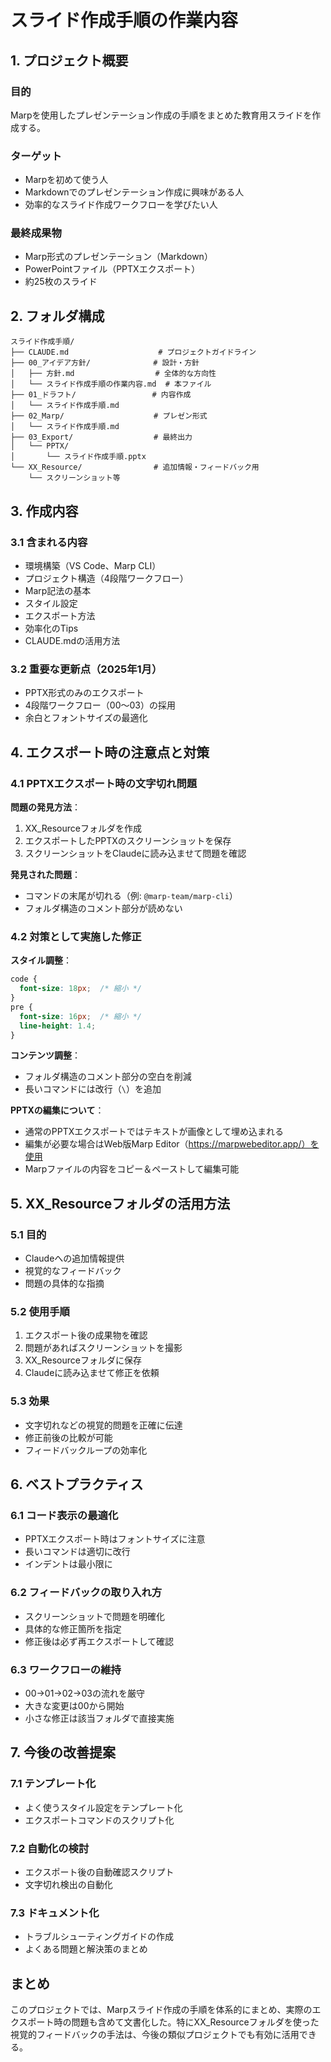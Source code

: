 # スライド作成手順の作業内容

## 1. プロジェクト概要

### 目的
Marpを使用したプレゼンテーション作成の手順をまとめた教育用スライドを作成する。

### ターゲット
- Marpを初めて使う人
- Markdownでのプレゼンテーション作成に興味がある人
- 効率的なスライド作成ワークフローを学びたい人

### 最終成果物
- Marp形式のプレゼンテーション（Markdown）
- PowerPointファイル（PPTXエクスポート）
- 約25枚のスライド

## 2. フォルダ構成

```
スライド作成手順/
├── CLAUDE.md                    # プロジェクトガイドライン
├── 00_アイデア方針/              # 設計・方針
│   ├── 方針.md                  # 全体的な方向性
│   └── スライド作成手順の作業内容.md  # 本ファイル
├── 01_ドラフト/                 # 内容作成
│   └── スライド作成手順.md
├── 02_Marp/                    # プレゼン形式
│   └── スライド作成手順.md
├── 03_Export/                  # 最終出力
│   └── PPTX/
│       └── スライド作成手順.pptx
└── XX_Resource/                # 追加情報・フィードバック用
    └── スクリーンショット等
```

## 3. 作成内容

### 3.1 含まれる内容
- 環境構築（VS Code、Marp CLI）
- プロジェクト構造（4段階ワークフロー）
- Marp記法の基本
- スタイル設定
- エクスポート方法
- 効率化のTips
- CLAUDE.mdの活用方法

### 3.2 重要な更新点（2025年1月）
- PPTX形式のみのエクスポート
- 4段階ワークフロー（00〜03）の採用
- 余白とフォントサイズの最適化

## 4. エクスポート時の注意点と対策

### 4.1 PPTXエクスポート時の文字切れ問題

**問題の発見方法**：
1. XX_Resourceフォルダを作成
2. エクスポートしたPPTXのスクリーンショットを保存
3. スクリーンショットをClaudeに読み込ませて問題を確認

**発見された問題**：
- コマンドの末尾が切れる（例: `@marp-team/marp-cli`）
- フォルダ構造のコメント部分が読めない

### 4.2 対策として実施した修正

**スタイル調整**：
```css
code {
  font-size: 18px;  /* 縮小 */
}
pre {
  font-size: 16px;  /* 縮小 */
  line-height: 1.4;
}
```

**コンテンツ調整**：
- フォルダ構造のコメント部分の空白を削減
- 長いコマンドには改行（`\`）を追加

**PPTXの編集について**：
- 通常のPPTXエクスポートではテキストが画像として埋め込まれる
- 編集が必要な場合はWeb版Marp Editor（https://marpwebeditor.app/）を使用
- Marpファイルの内容をコピー＆ペーストして編集可能

## 5. XX_Resourceフォルダの活用方法

### 5.1 目的
- Claudeへの追加情報提供
- 視覚的なフィードバック
- 問題の具体的な指摘

### 5.2 使用手順
1. エクスポート後の成果物を確認
2. 問題があればスクリーンショットを撮影
3. XX_Resourceフォルダに保存
4. Claudeに読み込ませて修正を依頼

### 5.3 効果
- 文字切れなどの視覚的問題を正確に伝達
- 修正前後の比較が可能
- フィードバックループの効率化

## 6. ベストプラクティス

### 6.1 コード表示の最適化
- PPTXエクスポート時はフォントサイズに注意
- 長いコマンドは適切に改行
- インデントは最小限に

### 6.2 フィードバックの取り入れ方
- スクリーンショットで問題を明確化
- 具体的な修正箇所を指定
- 修正後は必ず再エクスポートして確認

### 6.3 ワークフローの維持
- 00→01→02→03の流れを厳守
- 大きな変更は00から開始
- 小さな修正は該当フォルダで直接実施

## 7. 今後の改善提案

### 7.1 テンプレート化
- よく使うスタイル設定をテンプレート化
- エクスポートコマンドのスクリプト化

### 7.2 自動化の検討
- エクスポート後の自動確認スクリプト
- 文字切れ検出の自動化

### 7.3 ドキュメント化
- トラブルシューティングガイドの作成
- よくある問題と解決策のまとめ

## まとめ

このプロジェクトでは、Marpスライド作成の手順を体系的にまとめ、実際のエクスポート時の問題も含めて文書化した。特にXX_Resourceフォルダを使った視覚的フィードバックの手法は、今後の類似プロジェクトでも有効に活用できる。